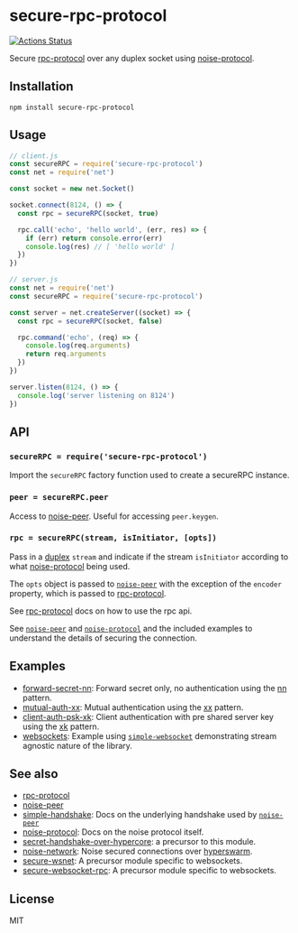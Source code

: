 # secure-rpc-protocol
[![Actions Status](https://github.com/little-core-labs/secure-rpc-protocol/workflows/tests/badge.svg)](https://github.com/little-core-labs/secure-rpc-protocol/actions)

Secure [rpc-protocol][rpc] over any duplex socket using [noise-protocol][npeer].

## Installation

```
npm install secure-rpc-protocol
```

## Usage

``` js
// client.js
const secureRPC = require('secure-rpc-protocol')
const net = require('net')

const socket = new net.Socket()

socket.connect(8124, () => {
  const rpc = secureRPC(socket, true)

  rpc.call('echo', 'hello world', (err, res) => {
    if (err) return console.error(err)
    console.log(res) // [ 'hello world' ]
  })
})
```

``` js
// server.js
const net = require('net')
const secureRPC = require('secure-rpc-protocol')

const server = net.createServer((socket) => {
  const rpc = secureRPC(socket, false)

  rpc.command('echo', (req) => {
    console.log(req.arguments)
    return req.arguments
  })
})

server.listen(8124, () => {
  console.log('server listening on 8124')
})
```

## API

### `secureRPC = require('secure-rpc-protocol')`

Import the `secureRPC` factory function used to create a secureRPC instance.

### `peer = secureRPC.peer`

Access to [noise-peer](https://github.com/emilbayes/noise-peer).  Useful for accessing `peer.keygen`.

### `rpc = secureRPC(stream, isInitiator, [opts])`

Pass in a [duplex][duplex] `stream` and indicate if the stream `isInitiator` according to what [noise-protocol][np] being used.

The `opts` object is passed to [`noise-peer`][npeer] with the exception of the `encoder` property, which is passed to [rpc-protocol][rpc].

See [rpc-protocol][rpc] docs on how to use the rpc api.

See [`noise-peer`][npeer] and [`noise-protocol`][np] and the included examples to understand the details of securing the connection.

## Examples

- [forward-secret-nn](examples/forward-secret-nn): Forward secret only, no authentication using the [nn][nn] pattern.
- [mutual-auth-xx](examples/mutual-auth-xx): Mutual authentication using the [xx][xx] pattern.
- [client-auth-psk-xk](examples/client-auth-psk-xk): Client authentication with pre shared server key using the [xk][xk] pattern.
- [websockets](examples/websockets): Example using [`simple-websocket`][sw] demonstrating stream agnostic nature of the library.

## See also

- [rpc-protocol][rpc]
- [noise-peer][npeer]
- [simple-handshake][sh]: Docs on the underlying handshake used by [`noise-peer`][npeer]
- [noise-protocol][np]: Docs on the noise protocol itself.
- [secret-handshake-over-hypercore](https://github.com/secure-local-node/secret-handshake-over-hypercore): a precursor to this module.
- [noise-network](https://github.com/mafintosh/noise-network): Noise secured connections over [hyperswarm](https://github.com/hyperswarm).
- [secure-wsnet](https://github.com/secure-local-node/secure-wsnet): A precursor module specific to websockets.
- [secure-websocket-rpc](https://github.com/secure-local-node/secure-websocket-rpc): A precursor module specific to websockets.

## License

MIT

[duplex]: https://nodejs.org/api/stream.html#stream_duplex_and_transform_streams
[np]: https://github.com/emilbayes/noise-protocol
[npeer]: https://github.com/emilbayes/noise-peer
[rpc]: https://github.com/little-core-labs/rpc-protocol
[xx]: https://noiseexplorer.com/patterns/XX/
[nn]: https://noiseexplorer.com/patterns/NN/
[xk]: https://noiseexplorer.com/patterns/XK/
[sw]: https://github.com/feross/simple-websocket
[sh]: https://github.com/emilbayes/simple-handshake
